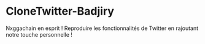 # CloneTwitter-Badjiry
Nxggachain en esprit !
Reproduire les fonctionnalités de Twitter en rajoutant notre touche personnelle !
